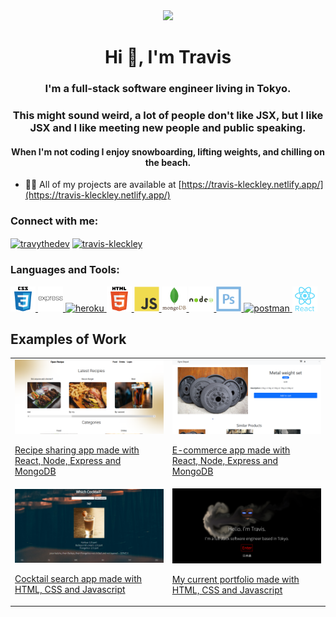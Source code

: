 <div align="center">
<img src = "https://travis-kleckley.netlify.app/logo-small3.png" />
</div>

<h1 align="center">Hi 👋, I'm Travis</h1>
<h3 align="center">I'm a full-stack software engineer living in Tokyo.</h3>
<h3 align="center">This might sound weird, a lot of people don't like JSX, but I like JSX and I like meeting new people and public speaking.</h3>
<h4 align="center">When I'm not coding I enjoy snowboarding, lifting weights, and chilling on the beach.</h4>

- 👨‍💻 All of my projects are available at [https://travis-kleckley.netlify.app/](https://travis-kleckley.netlify.app/)



<h3 align="left">Connect with me:</h3>
<p align="left">
<a href="https://twitter.com/travythedev" target="blank"><img align="center" src="https://raw.githubusercontent.com/rahuldkjain/github-profile-readme-generator/master/src/images/icons/Social/twitter.svg" alt="travythedev" height="30" width="40" /></a>
<a href="https://linkedin.com/in/travis-kleckley" target="blank"><img align="center" src="https://raw.githubusercontent.com/rahuldkjain/github-profile-readme-generator/master/src/images/icons/Social/linked-in-alt.svg" alt="travis-kleckley" height="30" width="40" /></a>
</p>

<h3 align="left">Languages and Tools:</h3>
<p align="left"> <a href="https://www.w3schools.com/css/" target="_blank" rel="noreferrer"> <img src="https://raw.githubusercontent.com/devicons/devicon/master/icons/css3/css3-original-wordmark.svg" alt="css3" width="40" height="40"/> </a> <a href="https://expressjs.com" target="_blank" rel="noreferrer"> <img src="https://raw.githubusercontent.com/devicons/devicon/master/icons/express/express-original-wordmark.svg" alt="express" width="40" height="40"/> </a> <a href="https://heroku.com" target="_blank" rel="noreferrer"> <img src="https://www.vectorlogo.zone/logos/heroku/heroku-icon.svg" alt="heroku" width="40" height="40"/> </a> <a href="https://www.w3.org/html/" target="_blank" rel="noreferrer"> <img src="https://raw.githubusercontent.com/devicons/devicon/master/icons/html5/html5-original-wordmark.svg" alt="html5" width="40" height="40"/> </a> <a href="https://developer.mozilla.org/en-US/docs/Web/JavaScript" target="_blank" rel="noreferrer"> <img src="https://raw.githubusercontent.com/devicons/devicon/master/icons/javascript/javascript-original.svg" alt="javascript" width="40" height="40"/> </a> <a href="https://www.mongodb.com/" target="_blank" rel="noreferrer"> <img src="https://raw.githubusercontent.com/devicons/devicon/master/icons/mongodb/mongodb-original-wordmark.svg" alt="mongodb" width="40" height="40"/> </a> <a href="https://nodejs.org" target="_blank" rel="noreferrer"> <img src="https://raw.githubusercontent.com/devicons/devicon/master/icons/nodejs/nodejs-original-wordmark.svg" alt="nodejs" width="40" height="40"/> </a> <a href="https://www.photoshop.com/en" target="_blank" rel="noreferrer"> <img src="https://raw.githubusercontent.com/devicons/devicon/master/icons/photoshop/photoshop-line.svg" alt="photoshop" width="40" height="40"/> </a> <a href="https://postman.com" target="_blank" rel="noreferrer"> <img src="https://www.vectorlogo.zone/logos/getpostman/getpostman-icon.svg" alt="postman" width="40" height="40"/> </a> <a href="https://reactjs.org/" target="_blank" rel="noreferrer"> <img src="https://raw.githubusercontent.com/devicons/devicon/master/icons/react/react-original-wordmark.svg" alt="react" width="40" height="40"/> </a> </p>

## Examples of Work
<div align="center">
<table><tr>
    <td>
      <a href ="https://github.com/TravyTheDev/open-recipe"> 
      <img width="300px" src ="https://github.com/TravyTheDev/TravyTheDev/blob/main/recipe-screenshot3a.png?raw=true" />
      <p>Recipe sharing app made with <br> React, Node, Express and MongoDB</p></a>
    </td>
    <td>
      <a href ="https://github.com/TravyTheDev/gym-depot">
      <img width="300px"  src ="https://github.com/TravyTheDev/TravyTheDev/blob/main/gym-depot-screenshot2.png?raw=true" />
      <p>E-commerce app made with <br> React, Node, Express and MongoDB</p></a>
    </td>
    <tr>
    <td>
    <a href= "https://github.com/TravyTheDev/Cocktail-recipe-app">
    <img width="300px"  src ="https://github.com/TravyTheDev/TravyTheDev/blob/main/cocktailscreenshot2.png?raw=true" />
    <p>Cocktail search app made with <br> HTML, CSS and Javascript</p></a>
    </td>
    <td>
    <a href= "https://travis-kleckley.netlify.app">
    <img width="300px"  src ="https://github.com/TravyTheDev/TravyTheDev/blob/main/current-portfolio.png?raw=true" />
    <p>My current portfolio made with <br> HTML, CSS and Javascript</p></a>
    </td>
</td></tr></table>

</div>
